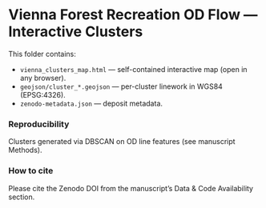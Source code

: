 # Vienna Forest Recreation OD Flow — Interactive Clusters

This folder contains:
- `vienna_clusters_map.html` — self-contained interactive map (open in any browser).
- `geojson/cluster_*.geojson` — per-cluster linework in WGS84 (EPSG:4326).
- `zenodo-metadata.json` — deposit metadata.

### Reproducibility
Clusters generated via DBSCAN on OD line features (see manuscript Methods).

### How to cite
Please cite the Zenodo DOI from the manuscript’s Data & Code Availability section.
